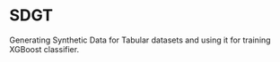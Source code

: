 # SDGT
Generating Synthetic Data for Tabular datasets and using it for training XGBoost classifier.
